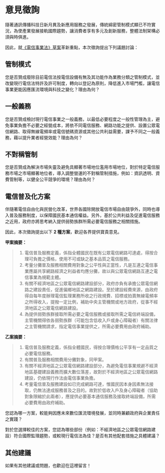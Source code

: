 # 意見徵詢

隨著通訊傳播科技日新月異及新應用服務之發展，傳統綿密管制模式顯已不符實況，為使產業發展接軌國際趨勢，讓消費者享有多元及創新服務，整體法制架構必須與時俱進。

因此，就[《電信事業法》草案](http://www.slideshare.net/vtaiwan/ss-59584847)革新重點，本次徵詢提出下列議題討論：

## 管制模式

您是否贊成廢除目前電信法按電信設備有無及其功能作為業務分類之管制模式，並改變現行電信法特許及許可制度，轉向以登記為原則，降低進入市場門檻，讓電信事業更能因應匯流環境與科技之變化？理由為何？

## 一般義務

您是否贊成檢討現行電信事業之一般義務，以最低必要程度之一般性管理為主，避免事業負擔不必要之經營成本，將依不同電信服務、網路功能之提供、設置公眾電信網路、取得無線電頻率或電信號碼資源或其他公共利益需要，課予不同之一般義務，藉以提升業者經營效能？理由為何？

## 不對稱管制

您是否贊成為解決市場失靈及避免具顯著市場地位濫用市場地位，對於特定電信服務市場之市場顯著地位者，導入調整營運的不對稱管制措施，例如：資訊透明、資費管制等，以健全公平競爭的環境？理由為何？

## 電信普及化方案

伴隨著電信自由化與民營化改革，世界各國除開放電信市場自由競爭外，同時也導入普及服務制度，以保障國民基本通信權益。另外，基於公共利益及促進電信服務之近用，政府亦將思考納入提供弱勢族群所需必要電信服務之相關措施。

因此，本次徵詢提出以下 **2 種方案**，歡迎各界提供寶貴意見。

**甲案摘要：**

> 1. 電信普及服務定義，係指全體國民在既有公眾電信網路可達處，得按合理可負擔之價格，使用不可或缺之基本品質之電信服務。<br>
> 2. 考量分攤普及服務相關費用對象之公平性與正當性，凡是互連之電信事業應屬共享網路經濟之利益者均應分攤，故以與公眾電信網路互連之電信事業為規範主體。<br>
> 3. 有關不經濟地區之公眾電信網路建設部分，政府亦負有承擔公眾電信網路之建設責任，促進偏鄉地區之網路建設。至於建設經費來源，由政府得自每年度辦理電信監理業務所收之行政規費、招標或拍賣無線電頻率之所得收入，提撥一定比例，補助中央主管機關或地方政府，從事不經濟地區之公眾電信網路建設。<br>
> 4. 為提供弱勢族群接取所需必要之電信服務或接取所需之電信終端設備，主管機關得依各弱勢族群（可能包含低收入戶或身心障礙者）有關法律之主管機關請求，指定電信事業提供之，所需必要費用由政府補助。

**乙案摘要：**

> 1. 電信普及服務定義，係指全體國民，得按合理價格公平享有一定品質之必要電信服務。<br>
> 2. 有關普及服務相關費用分攤對象，同甲案。<br>
> 3. 有關不經濟地區之公眾電信網路建設部分，為避免電信事業規避不經濟地區基礎建設義務而擴大數位落差，故對於不經濟地區之公眾電信網路建設，仍依現行作法由電信事業負擔。
> 4. 考量電信普及服務建設如已完成網路可達，惟國民因本身因素無法接取，仍無法達成服務普及之目的。故對於低收入戶及身心障礙者（協助對象限縮於此兩者），應提供必要基本通信服務及接取終端設備，所需必要費用由政府補助。

您認為哪一方案，較能夠因應未來數位匯流環境發展，並同時兼顧政府與企業責任之實踐？

對於您選擇較佳的方案，您認為哪些部份（例如：不經濟地區之公眾電信網路建設）符合國際監理趨勢，或較現行電信法為佳？是否有其他配套措施之具體建議？

## 其他建議

如果有其他建議或問題，也歡迎在這裡留言！
